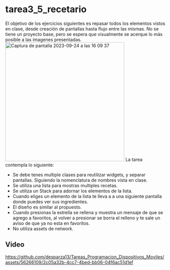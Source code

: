 # tarea3_5_recetario

El objetivo de los ejercicios siguientes es repasar todos los elementos vistos en clase, desde creación de pantallas hasta flujo entre las mismas. No se tiene un proyecto base, pero se espera que visualmente se acerque lo más posible a las imagenes presentadas.
<img width="375" alt="Captura de pantalla 2023-09-24 a las 16 09 37" src="https://github.com/desparza13/Tareas_Programacion_Dispositivos_Moviles/assets/56266109/f3b8f146-64fa-4575-8c56-ec79bbb9fe7e">
La tarea contempla lo siguiente:

- Se debe tenes multiple clases para reutilizar widgets, y separar pantallas. Siguiendo la nomenclatura de nombres vista en clase.
- Se utiliza una lista para mostras multiples recetas.
- Se utiliza un Stack para adornar los elementos de la lista.
- Cuando eliges un elemento de la lista te lleva a a una siguiente pantalla donde puedes ver sus ingredientes.
- El diseño es similar al propuesto.
- Cuando presionas la estrella se rellena y muestra un mensaje de que se agrego a favoritos, al volver a presionar se borra el relleno y te sale un aviso de que ya no esta en favoritos.
- No utiliza assets de network.


## Video

https://github.com/desparza13/Tareas_Programacion_Dispositivos_Moviles/assets/56266109/2c05a32b-4cc7-4bed-bb06-04f6ac51d1ef



